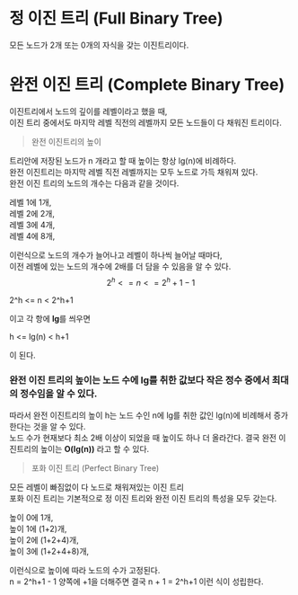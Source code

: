 

# 정 이진 트리 (Full Binary Tree)

모든 노드가 2개 또는 0개의 자식을 갖는 이진트리이다.  

# 완전 이진 트리 (Complete Binary Tree)

이진트리에서 노드의 깊이를 레벨이라고 했을 때,  
이진 트리 중에서도 마지막 레벨 직전의 레벨까지 모든 노드들이 다 채워진 트리이다.  

> 완전 이진트리의 높이

트리안에 저장된 노드가 n 개라고 할 때 높이는 항상 lg(n)에 비례하다.  
완전 이진트리는 마지막 레벨 직전 레벨까지는 모두 노드로 가득 채워져 있다.  
완전 이진 트리의 노드의 개수는 다음과 같을 것이다.  

레벨 1에 1개,  
레벨 2에 2개,  
레벨 3에 4개,  
레벨 4에 8개,  

이런식으로 노드의 개수가 늘어나고 레벨이 하나씩 늘어날 때마다,  
이전 레벨에 있는 노드의 개수에 2배를 더 담을 수 있음을 알 수 있다.  
$$ 
2^{h} <= n <= 2^h+1 − 1
$$

2^h <= n < 2^h+1
 

이고 각 항에 **lg**를 씌우면

h <= lg(n) < h+1


이 된다.  
### 완전 이진 트리의 높이는 노드 수에 **lg**를 취한 값보다 작은 정수 중에서 최대의 정수임을 알 수 있다.  

따라서 완전 이진트리의 높이 h는 노드 수인 n에 lg를 취한 값인 lg(n)에 비례해서 증가한다는 것을 알 수 있다.  
노드 수가 현재보다 최소 2배 이상이 되었을 때 높이도 하나 더 올라간다.
결국 완전 이진트리의 높이는  **O(lg(n))** 라고 할 수 있다.

> 포화 이진 트리 (Perfect Binary Tree)

모든 레벨이 빠짐없이 다 노드로 채워져있는 이진 트리  
포화 이진 트리는 기본적으로 정 이진 트리와 완전 이진 트리의 특성을 모두 갖는다.  

높이 0에 1개,  
높이 1에 (1+2)개,  
높이 2에 (1+2+4)개,  
높이 3에 (1+2+4+8)개,  

이런식으로 높이에 따라 노드의 수가 고정된다.  
n = 2^h+1 - 1 
양쪽에 +1을 더해주면 결국
n + 1 = 2^h+1 이런 식이 성립한다.


